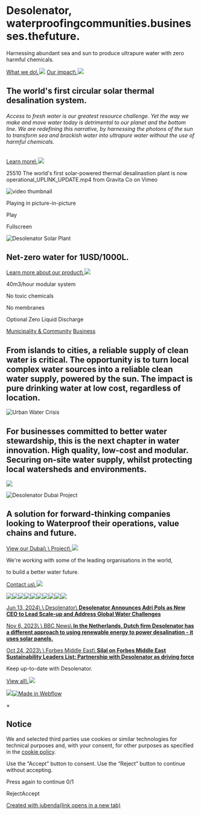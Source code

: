 # Desolenator,  waterproofingcommunities.businesses.thefuture.

Harnessing abundant sea and sun to produce ultrapure water with zero harmful chemicals.

[What we do\\
![](https://cdn.prod.website-files.com/5f857809adfb79cd4d4d44ae/5f858031d895c6768eef763b_Arrow%20Right.svg)](https://www.desolenator.com/value/value-of-water) [Our impact\\
![](https://cdn.prod.website-files.com/5f857809adfb79cd4d4d44ae/5f858031d895c6768eef763b_Arrow%20Right.svg)](https://www.desolenator.com/impact/the-water-crisis)

## The world's first circular solar thermal desalination system.

###### Access to fresh water is our greatest resource challenge. Yet the way we make and move water today is detrimental to our planet and the bottom line.     We are redefining this narrative, by harnessing the photons of the sun to transform sea and brackish water into ultrapure water without the use of harmful chemicals.

[Learn more\\
![](https://cdn.prod.website-files.com/5f857809adfb79cd4d4d44ae/5f881e6abdb812f313b22171_Arrow%20Right%20Dark.svg)](https://www.desolenator.com/value/value-of-water)

25510 The world's first solar-powered thermal desalinastion plant is now operational\_UPLINK\_UPDATE.mp4 from Gravita Co on Vimeo

![video thumbnail](https://i.vimeocdn.com/video/1493525087-533cf6445f9f64a0e0f741e9ec623428b198708f1ebdf864348e6b39e42562e0-d?mw=80&q=85)

Playing in picture-in-picture

Play

Fullscreen

![Desolenator Solar Plant](https://cdn.prod.website-files.com/5f857809adfb79cd4d4d44ae/6305d536baeaef97033674a3_render.webp)

## Net-zero water for 1USD/1000L.

[Learn more about our product\\
![](https://cdn.prod.website-files.com/5f857809adfb79cd4d4d44ae/5f881e6abdb812f313b22171_Arrow%20Right%20Dark.svg)](https://www.desolenator.com/product)

40m3/hour modular system

No toxic chemicals

No membranes

Optional Zero Liquid Discharge

[Municipality & Community](https://www.desolenator.com/#w-tabs-0-data-w-pane-0) [Business](https://www.desolenator.com/#w-tabs-0-data-w-pane-1)

## From islands to cities, a reliable supply of clean water is critical. The opportunity is to turn local complex water sources into a reliable clean water supply, powered by the sun. The impact is pure drinking water at low cost, regardless of location.

![Urban Water Crisis](https://cdn.prod.website-files.com/5f857809adfb79cd4d4d44ae/5fa1af73f17dba6ae8bb1e32_LA%20urban.webp)

## For businesses committed to better water stewardship, this is the next chapter in water innovation. High quality, low-cost and modular. Securing on-site water supply, whilst protecting local watersheds and environments.

![](https://cdn.prod.website-files.com/5f857809adfb79cd4d4d44ae/5fa3d8a557d20abbf24d26fa_Industrial%20(1).webp)

![Desolenator Dubai Project](https://cdn.prod.website-files.com/5f857809adfb79cd4d4d44ae/5fa197de504296473aa5c36e_Cat%20presenting%20desolenator%20in%20dubai.webp)

## A solution for forward-thinking companies looking to Waterproof their operations, value chains and future.

[View our Dubai\\
\\
Project\\
![](https://cdn.prod.website-files.com/5f857809adfb79cd4d4d44ae/5f881e6abdb812f313b22171_Arrow%20Right%20Dark.svg)](https://www.desolenator.com/projects/dubai)

We're working with some of the leading organisations in the world,

to build a better water future.

[Contact us\\
![](https://cdn.prod.website-files.com/5f857809adfb79cd4d4d44ae/5f881e6abdb812f313b22171_Arrow%20Right%20Dark.svg)](https://www.desolenator.com/contact-us)

![](https://cdn.prod.website-files.com/5f857809adfb79cd4d4d44ae/64a540504cbf454723b3d0c1_2895016-216100708.jpeg)![](https://cdn.prod.website-files.com/5f857809adfb79cd4d4d44ae/5f9fdfadaff9cfd5cfba60f4_Katapult.webp)![](https://cdn.prod.website-files.com/5f857809adfb79cd4d4d44ae/5f9fdfadda8670245a34002e_WEF.webp)![](https://cdn.prod.website-files.com/5f857809adfb79cd4d4d44ae/5f9fe03391320b53e37f3aea_un-logo.webp)![](https://cdn.prod.website-files.com/5f857809adfb79cd4d4d44ae/5f9fdfad56415ddb5eda375f_Solar-Impulsejpg.webp)![](https://cdn.prod.website-files.com/5f857809adfb79cd4d4d44ae/5f9ff9a891320b41527f780a_soa-logo.webp)![](https://cdn.prod.website-files.com/5f857809adfb79cd4d4d44ae/5fa14dcf5dd4955495e1e745_Dubai-Ventures.webp)![](https://cdn.prod.website-files.com/5f857809adfb79cd4d4d44ae/5fa14ddac5912583cf942d77_Booking.webp)![](https://cdn.prod.website-files.com/5f857809adfb79cd4d4d44ae/64a542a6bd4dd9aae8842933_WWF-logo.png)![](https://cdn.prod.website-files.com/5f857809adfb79cd4d4d44ae/64a542e8ec1e85aaf6e3d93c_download%20(2).png)

[Jun 13, 2024\\
\\
Desolenator\\
**Desolenator Announces Adri Pols as New CEO to Lead Scale-up and Address Global Water Challenges**](https://www.linkedin.com/posts/desolenator_desolenator-announces-new-ceo-activity-7207041635841384450-c4Fz?utm_source=share&utm_medium=member_desktop)

[Nov 6, 2023\\
\\
BBC News\\
**In the Netherlands, Dutch firm Desolenator has a different approach to using renewable energy to power desalination - it uses solar panels.**](https://www.bbc.com/news/business-67237006)

[Oct 24, 2023\\
\\
Forbes Middle East\\
**Silal on Forbes Middle East Sustainability Leaders List: Partnership with Desolenator as driving force**](https://www.forbesmiddleeast.com/lists/the-middle-easts-sustainable-100/silal/)

Keep up-to-date with Desolenator.

[View all\\
![](https://cdn.prod.website-files.com/5f857809adfb79cd4d4d44ae/5f881e6abdb812f313b22171_Arrow%20Right%20Dark.svg)](https://www.desolenator.com/latest-news)

 [![](https://d3e54v103j8qbb.cloudfront.net/img/webflow-badge-icon-d2.89e12c322e.svg)![Made in Webflow](https://d3e54v103j8qbb.cloudfront.net/img/webflow-badge-text-d2.c82cec3b78.svg)](https://webflow.com/?utm_campaign=brandjs)

×

## Notice

We and selected third parties use cookies or similar technologies for technical purposes and, with your consent, for other purposes as specified in the [cookie policy](https://www.desolenator.com/cookie-policy).

Use the “Accept” button to consent. Use the “Reject” button to continue without accepting.

Press again to continue 0/1

RejectAccept

[Created with iubenda(link opens in a new tab)](https://www.iubenda.com/en/cookie-solution?utm_source=cs&utm_medium=web&utm_campaign=csbr2 "iubenda - Cookie Policy and Cookie Compliance Management")